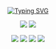 <p align="center"> 
<a href="https://git.io/typing-svg"><img src="https://readme-typing-svg.demolab.com?font=Fira+Code&pause=1000&center=true&width=435&lines=INFINITY+WHATSAPP+BOT;CREATED+BY+SADARU" alt="Typing SVG" /></a>
</p>
<p align="center">
<img src="https://img.shields.io/github/forks/SadarulkOfficial/Infinity-WhatsApp-Bot-V1?label=Fork&style=social">  
<img src="https://img.shields.io/github/stars/SadarulkOfficial/Infinity-WhatsApp-Bot-V1?style=social">
</p>
<p align="center">
<img src="https://img.shields.io/github/repo-size/SadarulkOfficial/Infinity-WhatsApp-Bot-V1?color=blue&label=Repo%20Size&style=plastic">
<img src="https://img.shields.io/github/license/SadarulkOfficial/Infinity-WhatsApp-Bot-V1?color=blue&label=License&style=plastic">
<img src="https://img.shields.io/github/languages/top/SadarulkOfficial/Infinity-WhatsApp-Bot-V1?color=blue&label=Javascript&style=plastic">
<img src="https://img.shields.io/static/v1?label=Author&message=Sadaru&color=blue&style=plastic">
</p>
